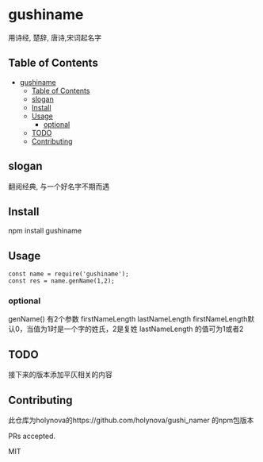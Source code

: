 # gushiname

用诗经, 楚辞, 唐诗,宋词起名字

## Table of Contents

- [gushiname](#gushiname)
  - [Table of Contents](#table-of-contents)
  - [slogan](#slogan)
  - [Install](#install)
  - [Usage](#usage)
    - [optional](#optional)
  - [TODO](#todo)
  - [Contributing](#contributing)

## slogan

翻阅经典, 与一个好名字不期而遇

## Install

npm install gushiname



## Usage

```
const name = require('gushiname');
const res = name.genName(1,2);
```



### optional
genName() 有2个参数 firstNameLength lastNameLength
firstNameLength默认0，当值为1时是一个字的姓氏，2是复姓
lastNameLength 的值可为1或者2 

## TODO
接下来的版本添加平仄相关的内容


## Contributing
此仓库为holynova的https://github.com/holynova/gushi_namer 的npm包版本

PRs accepted.


MIT

